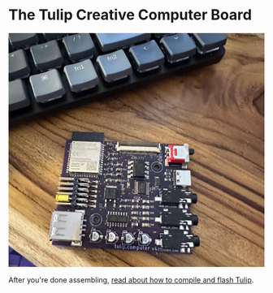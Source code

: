 # The Tulip Creative Computer Board

![Tulip Board](https://github.com/bwhitman/tulipcc/raw/main/pics/board.jpg)


After you're done assembling, [read about how to compile and flash Tulip](tulip_flashing.md).
